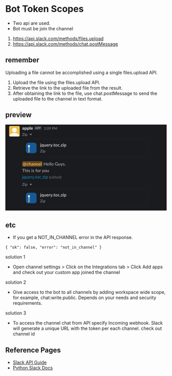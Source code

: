 # Bot Token Scopes
- Two api are used.
- Bot must be join the channel

1) https://api.slack.com/methods/files.upload
2) https://api.slack.com/methods/chat.postMessage

## remember
Uploading a file cannot be accomplished using a single files.upload API.

1) Upload the file using the files.upload API.
2) Retrieve the link to the uploaded file from the result.
3) After obtaining the link to the file, use chat.postMessage to send the uploaded file to the channel in text format.

## preview
<img src=https://github.com/password123456/slack_api_example/blob/main/send_a_file_to_the_channel/preview.png>

## etc
- If you get a NOT_IN_CHANNEL error in the API response.
```
{ "ok": false, "error": "not_in_channel" }
```

solution 1
- Open channel settings > Click on the Integrations tab > Click Add apps and check out your custom app joined the channel

solution 2
- Give access to the bot to all channels by adding workspace wide scope, for example, chat:write.public. Depends on your needs and security requirements.
  
solution 3
- To access the channel chat from API specify Incoming webhook. Slack will generate a unique URL with the token per each channel. check out channel id


## Reference Pages
- [Slack API Guide](https://api.slack.com/methods)
- [Python Slack Docs](http://www.slack.dev/python-slack-sdk)
